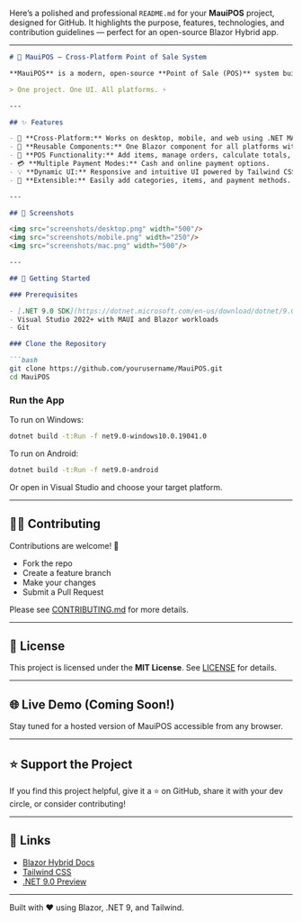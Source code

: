 Here’s a polished and professional `README.md` for your **MauiPOS** project, designed for GitHub. It highlights the purpose, features, technologies, and contribution guidelines — perfect for an open-source Blazor Hybrid app.

---

```markdown
# 🌟 MauiPOS – Cross-Platform Point of Sale System

**MauiPOS** is a modern, open-source **Point of Sale (POS)** system built with **Blazor Hybrid** and **.NET 9.0**. It runs seamlessly across **Windows**, **macOS**, **Android**, **iOS**, and the **web**, all from a **single codebase** using **Blazor components** with **HTML** and **Tailwind CSS**.

> One project. One UI. All platforms. ⚡

---

## ✨ Features

- 🧭 **Cross-Platform:** Works on desktop, mobile, and web using .NET MAUI + Blazor Hybrid.
- 🧩 **Reusable Components:** One Blazor component for all platforms with Tailwind CSS.
- 🛒 **POS Functionality:** Add items, manage orders, calculate totals, and checkout.
- 💳 **Multiple Payment Modes:** Cash and online payment options.
- 💡 **Dynamic UI:** Responsive and intuitive UI powered by Tailwind CSS.
- 🔌 **Extensible:** Easily add categories, items, and payment methods.

---

## 📱 Screenshots

<img src="screenshots/desktop.png" width="500"/>
<img src="screenshots/mobile.png" width="250"/>
<img src="screenshots/mac.png" width="500"/>

---

## 🚀 Getting Started

### Prerequisites

- [.NET 9.0 SDK](https://dotnet.microsoft.com/en-us/download/dotnet/9.0)
- Visual Studio 2022+ with MAUI and Blazor workloads
- Git

### Clone the Repository

```bash
git clone https://github.com/yourusername/MauiPOS.git
cd MauiPOS
```

### Run the App

To run on Windows:

```bash
dotnet build -t:Run -f net9.0-windows10.0.19041.0
```

To run on Android:

```bash
dotnet build -t:Run -f net9.0-android
```

Or open in Visual Studio and choose your target platform.

---

## 🧑‍💻 Contributing

Contributions are welcome! 💜

- Fork the repo
- Create a feature branch
- Make your changes
- Submit a Pull Request

Please see [CONTRIBUTING.md](CONTRIBUTING.md) for more details.

---

## 📄 License

This project is licensed under the **MIT License**. See [LICENSE](LICENSE) for details.

---

## 🌐 Live Demo (Coming Soon!)

Stay tuned for a hosted version of MauiPOS accessible from any browser.

---

## ⭐ Support the Project

If you find this project helpful, give it a ⭐ on GitHub, share it with your dev circle, or consider contributing!

---

## 🔗 Links

- [Blazor Hybrid Docs](https://learn.microsoft.com/en-us/dotnet/maui/blazor/)
- [Tailwind CSS](https://tailwindcss.com/)
- [.NET 9.0 Preview](https://dotnet.microsoft.com/en-us/download/dotnet/9.0)

---

Built with ❤️ using Blazor, .NET 9, and Tailwind.
```
 